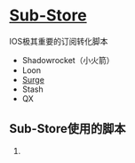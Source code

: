 # [Sub-Store](https://github.com/sub-store-org/Sub-Store)
IOS极其重要的订阅转化脚本
- Shadowrocket（小火箭）
- Loon
- [Surge](https://raw.githubusercontent.com/sub-store-org/Sub-Store/e93332048e0678ba0f85d8a42430a87d8bbdf5fc/config/Surge.sgmodule)
- Stash
- QX
## Sub-Store使用的脚本
1. 
